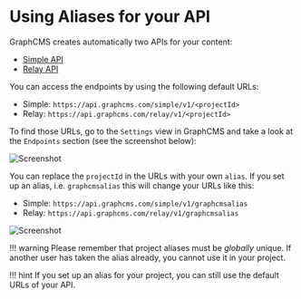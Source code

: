 # Using Aliases for your API

GraphCMS creates automatically two APIs for your content:

* [Simple API](/API_simple)
* [Relay API](/API_relay)

You can access the endpoints by using the following default URLs:

- Simple: `https://api.graphcms.com/simple/v1/<projectId>`
- Relay: `https://api.graphcms.com/relay/v1/<projectId>`

To find those URLs, go to the `Settings` view in GraphCMS and take a look at the `Endpoints` section (see the screenshot below):

![Screenshot](../img/guides/default_alias.png)


You can replace the `projectId` in the URLs with your own `alias`. If you set up an alias, i.e. `graphcmsalias` this will change your URLs like this:

- Simple: `https://api.graphcms.com/simple/v1/graphcmsalias`
- Relay: `https://api.graphcms.com/relay/v1/graphcmsalias`

![Screenshot](../img/guides/custom_alias.png)

!!! warning
    Please remember that project aliases must be _globally_ unique. If another user has taken the alias already, you cannot use it in your project.

!!! hint
    If you set up an alias for your project, you can still use the default URLs of your API.
